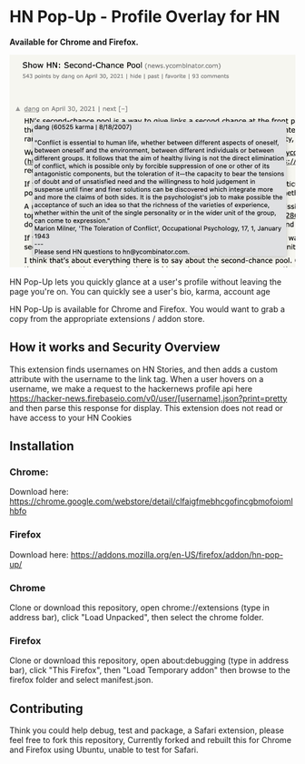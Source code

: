 # HN Pop-Up - Profile Overlay for HN

**Available for Chrome and Firefox.**

![Screenshot of HN Pop-Up](https://github.com/mudulo/hnpopup/raw/master/screenshot.png)

HN Pop-Up lets you quickly glance at a user's profile without leaving the page
you're on. You can quickly see a user's bio, karma, account age

HN Pop-Up is available for Chrome and Firefox. You would want to
grab a copy from the appropriate extensions / addon store.

## How it works and Security Overview

This extension finds usernames on HN Stories, and then adds a custom attribute with the username to the link tag. When a user hovers on a username, we make a request to the hackernews profile api here https://hacker-news.firebaseio.com/v0/user/[username].json?print=pretty and then parse this response for display. This extension does not read or have access to your HN Cookies

## Installation

### Chrome:

Download here: https://chrome.google.com/webstore/detail/clfaigfmebhcgofincgbmofoiomlhbfo

### Firefox

Download here: https://addons.mozilla.org/en-US/firefox/addon/hn-pop-up/

### Chrome
Clone or download this repository, open chrome://extensions (type in address bar), click "Load Unpacked", then select the chrome folder.

### Firefox
Clone or download this repository, open about:debugging (type in address bar), click "This Firefox", then "Load Temporary addon" then browse to the firefox folder and select manifest.json.

## Contributing
Think you could help debug, test and package, a Safari extension, please feel free to fork this
repository, Currently forked and rebuilt this for Chrome and Firefox using Ubuntu, unable to test for Safari.